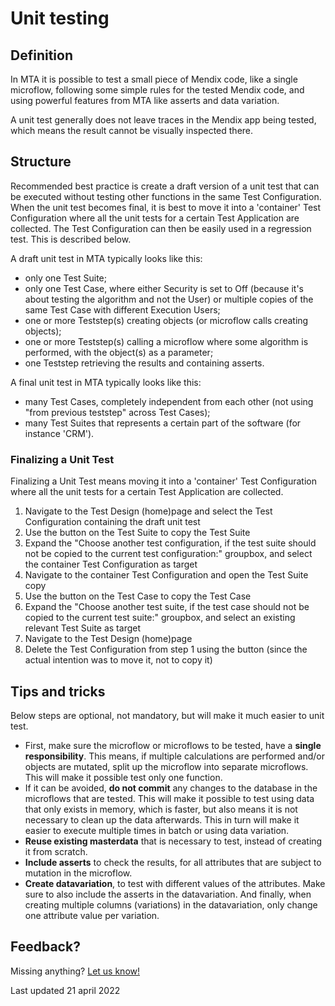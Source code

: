 # Unit testing

## Definition

In MTA it is possible to test a small piece of Mendix code, like a single microflow, following some simple rules for the tested Mendix code, and using powerful features from MTA like asserts and data variation.

A unit test generally does not leave traces in the Mendix app being tested, which means the result cannot be visually inspected there.

## Structure

Recommended best practice is create a draft version of a unit test that can be executed without testing other functions in the same Test Configuration. When the unit test becomes final, it is best to move it into a 'container' Test Configuration where all the unit tests for a certain Test Application are collected. The Test Configuration can then be easily used in a regression test. This is described below.

A draft unit test in MTA typically looks like this:
- only one Test Suite;
- only one Test Case, where either Security is set to Off (because it's about testing the algorithm and not the User) or multiple copies of the same Test Case with different Execution Users;
- one or more Teststep(s) creating objects (or microflow calls creating objects);
- one or more Teststep(s) calling a microflow where some algorithm is performed, with the object(s) as a parameter;
- one Teststep retrieving the results and containing asserts.

A final unit test in MTA typically looks like this:
- many Test Cases, completely independent from each other (not using "from previous teststep" across Test Cases);
- many Test Suites that represents a certain part of the software (for instance 'CRM').

### Finalizing a Unit Test

Finalizing a Unit Test means moving it into a 'container' Test Configuration where all the unit tests for a certain Test Application are collected.

1. Navigate to the Test Design (home)page and select the Test Configuration containing the draft unit test
2. Use the <i class="fa fa-copy" ></i> button on the Test Suite to copy the Test Suite
3. Expand the "Choose another test configuration, if the test suite should not be copied to the current test configuration:" groupbox, and select the container Test Configuration as target
4. Navigate to the container Test Configuration and open the Test Suite copy
5. Use the <i class="fa fa-copy" ></i> button on the Test Case to copy the Test Case
6. Expand the "Choose another test suite, if the test case should not be copied to the current test suite:" groupbox, and select an existing relevant Test Suite as target
7. Navigate to the Test Design (home)page 
8. Delete the Test Configuration from step 1 using the <i class="fa fa-trash-alt" ></i> button (since the actual intention was to move it, not to copy it)

## Tips and tricks

Below steps are optional, not mandatory, but will make it much easier to unit test.

- First, make sure the microflow or microflows to be tested, have a **single responsibility**. This means, if multiple calculations are performed and/or objects are mutated, split up the microflow into separate microflows. This will make it possible test only one function. 
- If it can be avoided, **do not commit** any changes to the database in the microflows that are tested. This will make it possible to test using data that only exists in memory, which is faster, but also means it is not necessary to clean up the data afterwards. This in turn will make it easier to execute multiple times in batch or using data variation.
- **Reuse existing masterdata** that is necessary to test, instead of creating it from scratch. 
- **Include asserts** to check the results, for all attributes that are subject to mutation in the microflow.
- **Create datavariation**, to test with different values of the attributes. Make sure to also include the asserts in the datavariation. And finally, when creating multiple columns (variations) in the datavariation, only change one attribute value per variation. 

## Feedback?
Missing anything? [Let us know!](mailto:support@menditect.com)

Last updated 21 april 2022